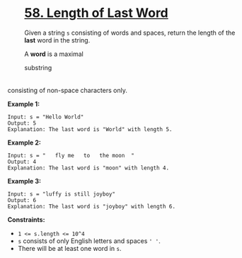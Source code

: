 # [58. Length of Last Word](https://leetcode.com/problems/length-of-last-word/description/?envType=study-plan-v2&envId=top-interview-150)

Given a string `s` consisting of words and spaces, return the length of the **last**  word in the string.

A **word**  is a maximal <div aria-expanded="false" data-headlessui-state="" id="headlessui-popover-button-:rt:">substring<div style="position: fixed; z-index: 40; inset: 0px auto auto 0px; transform: translate(190px, 272px);"> consisting of non-space characters only.

**Example 1:**

```
Input: s = "Hello World"
Output: 5
Explanation: The last word is "World" with length 5.
```

**Example 2:**

```
Input: s = "   fly me   to   the moon  "
Output: 4
Explanation: The last word is "moon" with length 4.
```

**Example 3:**

```
Input: s = "luffy is still joyboy"
Output: 6
Explanation: The last word is "joyboy" with length 6.
```

**Constraints:**

- `1 <= s.length <= 10^4`
- `s` consists of only English letters and spaces `' '`.
- There will be at least one word in `s`.